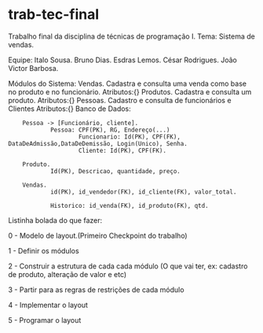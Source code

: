 # trab-tec-final
Trabalho final da disciplina de técnicas de programação I. 
Tema: Sistema de vendas.

Equipe: Italo Sousa.
        Bruno Dias.
        Esdras Lemos.
        César Rodrigues.
        João Victor Barbosa.

Módulos do Sistema:
        Vendas.
                Cadastra e consulta uma venda como base no produto e no funcionário.
                Atributos:{}
        Produtos.
                Cadastra e consulta um produto.
                Atributos:{}
        Pessoas. 
                Cadastro e consulta de funcionários e Clientes
                Atributos:{}
Banco de Dados:
        
        Pessoa -> [Funcionário, cliente].
                Pessoa: CPF(PK), RG, Endereço(...)
                        Funcionario: Id(PK), CPF(FK), DataDeAdmissão,DataDeDemissão, Login(Unico), Senha.
                        Cliente: Id(PK), CPF(FK). 
        
        Produto.
                Id(PK), Descricao, quantidade, preço.
        
        Vendas.
                id(PK), id_vendedor(FK), id_cliente(FK), valor_total.
                
                Historico: id_venda(FK), id_produto(FK), qtd.


Listinha bolada do que fazer:

0 - Modelo de layout.(Primeiro Checkpoint do trabalho)

1 - Definir os módulos

2 - Construir a estrutura de cada cada módulo 
(O que vai ter, ex: cadastro de produto, alteração de valor e etc)

3 - Partir para as regras de restrições de cada módulo

4 - Implementar o layout

5 - Programar o layout
